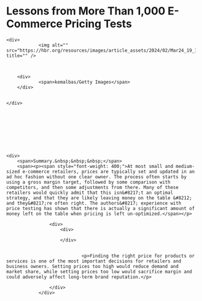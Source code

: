 # Lessons from More Than 1,000 E-Commerce Pricing Tests

<div>




	<div>
				<img alt="" src="https://hbr.org/resources/images/article_assets/2024/02/Mar24_19_1255616569.jpg" title="" />



		<div>
				<span>kemalbas/Getty Images</span>
		</div>


	</div>




	




	<div>
		<span>Summary.&nbsp;&nbsp;&nbsp;</span>
		<span><p><span style="font-weight: 400;">At most small and medium-sized e-commerce retailers, prices are typically set and updated in an ad hoc fashion without one clear owner. The process often starts by using a gross margin target, followed by some comparison with competitors, and then some adjustments from there. Many of these retailers would quickly admit that this isn&#8217;t an optimal strategy, and that they are likely leaving money on the table &#8212; and they&#8217;re often right. The authors&#8217; experience with price testing has shown that there is actually a significant amount of money left on the table when pricing is left un-optimized.</span></p>
</span>
	</div>

					<div>
						<div>
	
						</div>

						
								<p>Finding the right price for products or services is one of the most important decisions for retailers and business owners. Setting prices too high would reduce demand and market share, while setting prices too low would sacrifice margin and could adversely affect long-term brand reputation.</p>
						
<!-- citation -->
					</div>
				</div>